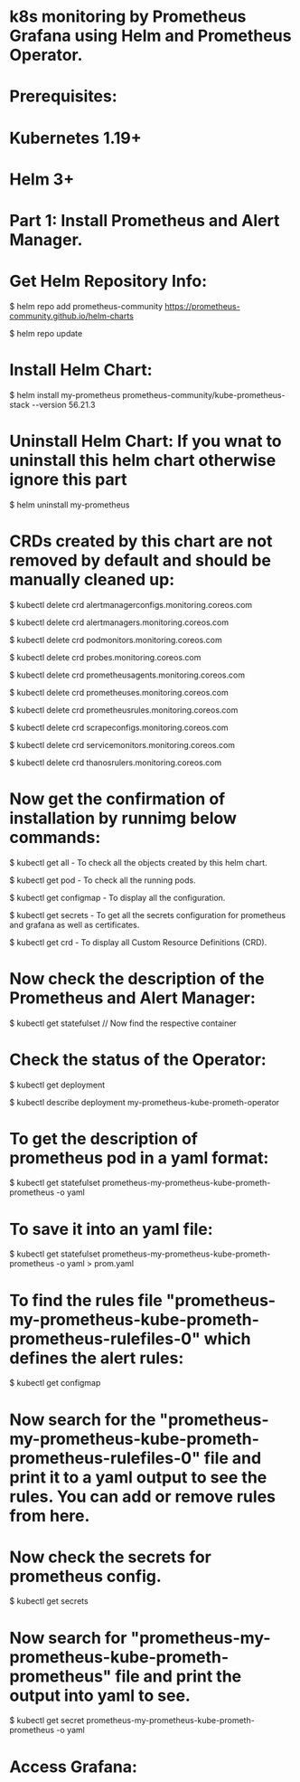 # k8s monitoring by Prometheus Grafana using Helm and Prometheus Operator.

# Prerequisites:
# Kubernetes 1.19+
# Helm 3+

# Part 1: Install Prometheus and Alert Manager.

# Get Helm Repository Info:

$ helm repo add prometheus-community https://prometheus-community.github.io/helm-charts

$ helm repo update

# Install Helm Chart:

$ helm install my-prometheus prometheus-community/kube-prometheus-stack --version 56.21.3

# Uninstall Helm Chart: **If you wnat to uninstall this helm chart otherwise ignore this part**

$ helm uninstall my-prometheus

# CRDs created by this chart are not removed by default and should be manually cleaned up:

$ kubectl delete crd alertmanagerconfigs.monitoring.coreos.com

$ kubectl delete crd alertmanagers.monitoring.coreos.com

$ kubectl delete crd podmonitors.monitoring.coreos.com

$ kubectl delete crd probes.monitoring.coreos.com

$ kubectl delete crd prometheusagents.monitoring.coreos.com

$ kubectl delete crd prometheuses.monitoring.coreos.com

$ kubectl delete crd prometheusrules.monitoring.coreos.com

$ kubectl delete crd scrapeconfigs.monitoring.coreos.com

$ kubectl delete crd servicemonitors.monitoring.coreos.com

$ kubectl delete crd thanosrulers.monitoring.coreos.com

# Now get the confirmation of installation by runnimg below commands:

$ kubectl get all - To check all the objects created by this helm chart.

$ kubectl get pod - To check all the running pods.

$ kubectl get configmap - To display all the configuration.

$ kubectl get secrets - To get all the secrets configuration for prometheus and grafana as well as certificates.

$ kubectl get crd - To display all Custom Resource Definitions (CRD).

# Now check the description of the Prometheus and Alert Manager:

$ kubectl get statefulset  // Now find the respective container

# Check the status of the Operator:

$ kubectl get deployment

$ kubectl describe deployment my-prometheus-kube-prometh-operator

# To get the description of prometheus pod in a yaml format:

$ kubectl get statefulset prometheus-my-prometheus-kube-prometh-prometheus -o yaml

# To save it into an yaml file:

$ kubectl get statefulset prometheus-my-prometheus-kube-prometh-prometheus -o yaml > prom.yaml

# To find the rules file "prometheus-my-prometheus-kube-prometh-prometheus-rulefiles-0" which defines the alert rules:

$ kubectl get configmap

# Now search for the "prometheus-my-prometheus-kube-prometh-prometheus-rulefiles-0" file and print it to a yaml output to see the rules. You can add or remove rules from here.

# Now check the secrets for prometheus config.

$ kubectl get secrets

# Now search for "prometheus-my-prometheus-kube-prometh-prometheus" file and print the output into yaml to see.

$ kubectl get secret prometheus-my-prometheus-kube-prometh-prometheus -o yaml

# Access Grafana:




